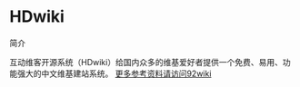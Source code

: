 HDwiki
===================================

简介

互动维客开源系统（HDwiki）给国内众多的维基爱好者提供一个免费、易用、功能强大的中文维基建站系统。
[更多参考资料请访问92wiki](http://www.92wiki.com/hdwiki/category-view-20.html)